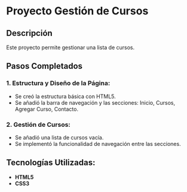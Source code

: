 # Proyecto Gestión de Cursos

## Descripción
Este proyecto permite gestionar una lista de cursos.

## Pasos Completados
### 1. Estructura y Diseño de la Página:
- Se creó la estructura básica con HTML5.
- Se añadió la barra de navegación y las secciones: Inicio, Cursos, Agregar Curso, Contacto.

### 2. Gestión de Cursos:
- Se añadió una lista de cursos vacía.
- Se implementó la funcionalidad de navegación entre las secciones.

## Tecnologías Utilizadas:
- **HTML5**
- **CSS3**
